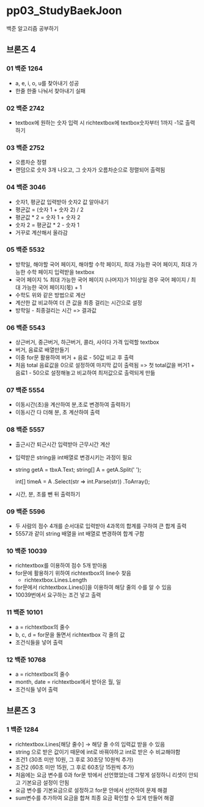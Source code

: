 # pp03_StudyBaekJoon
백준 알고리즘 공부하기

## 브론즈 4
### 01 백준 1264
- a, e, i, o, u를 찾아내기 성공
- 한줄 한줄 나눠서 찾아내기 실패

### 02 백준 2742
- textbox에 원하는 숫자 입력 시 richtextbox에 textbox숫자부터 1까지 -1로 출력하기

### 03 백준 2752
- 오름차순 정렬
- 랜덤으로 숫자 3개 나오고, 그 숫자가 오름차순으로 정렬되어 출력됨

### 04 백준 3046
- 숫자1, 평균값 입력받아 숫자2 값 알아내기
- 평균값 = (숫자 1 + 숫자 2) / 2
- 평균값 * 2 = 숫자 1 + 숫자 2
- 숫자 2 = 평균값 * 2 - 숫자 1
- 거꾸로 계산해서 올라감

### 05 백준 5532
- 방학일, 해야할 국어 페이지, 해야할 수학 페이지, 최대 가능한 국어 페이지, 최대 가능한 수학 페이지 입력받을 textbox
- 국어 페이지 % 최대 가능한 국어 페이지 (나머지)가 1이상일 경우 국어 페이지 / 최대 가능한 국어 페이지(몫) + 1
- 수학도 위와 같은 방법으로 계산
- 계산한 값 비교하여 더 큰 값을 최종 걸리는 시간으로 설정
- 방학일 - 최종걸리는 시간 => 결과값

### 06 백준 5543
- 상근버거, 중근버거, 하근버거, 콜라, 사이다 가격 입력할 textbox
- 버거, 음료로 배열만들기
- 이중 for문 활용하여 버거 + 음료 - 50값 비교 후 출력
- 처음 total 음료값을 0으로 설정하여 마지막 값이 출력됨 => 첫 total값을 버거1 + 음료1 - 50으로 설정해놓고 비교하여 최저값으로 출력되게 만듦

### 07 백준 5554
- 이동시간(초)을 계산하여 분,초로 변경하여 출력하기
- 이동시간 다 더해 분, 초 계산하여 출력

### 08 백준 5557
- 출근시간 퇴근시간 입력받아 근무시간 계산
- 입력받은 string을 int배열로 변경시키는 과정이 필요
- string getA = tbxA.Text;
  string[] A = getA.Split(' ');

  int[] timeA = A
      .Select(str => int.Parse(str))
      .ToArray();
- 시간, 분, 초를 뺀 뒤 출력하기

### 09 백준 5596
- 두 사람의 점수 4개를 순서대로 입력받아 4과목의 합계를 구하여 큰 합계 출력
- 5557과 같이 string 배열을 int 배열로 변경하여 합계 구함

### 10 백준 10039
- richtextbox를 이용하여 점수 5개 받아옴
- for문에 활용하기 위하여 richtextbox의 line수 찾음
  - richtextbox.Lines.Length
- for문에서 richtextbox.Lines[i]을 이용하여 해당 줄의 수를 알 수 있음
- 10039번에서 요구하는 조건 넣고 출력

### 11 백준 10101
- a = richtextbox의 줄수
- b, c, d = for문을 돌면서 richtextbox 각 줄의 값
- 조건식들을 넣어 출력

### 12 백준 10768
- a = richtextbox의 줄수
- month, date = richtextbox에서 받아온 월, 일
- 조건식들 넣어 출력


## 브론즈 3
### 1 백준 1284
- richtextbox.Lines[해당 줄수] -> 해당 줄 수의 입력값 받을 수 있음
- string 으로 받은 값이기 때문에 int로 바꿔야하고 int로 받은 수 비교해야함
- 조건1 (30초 미만 10원, 그 후로 30초당 10원씩 추가)
- 조건2 (60초 미만 15원, 그 후로 60초당 15원씩 추가)
- 처음에는 요금 변수를 0과 for문 밖에서 선언했었는데 그렇게 설정하니 리셋이 안되고 기본요금 설정이 안됨
- 요금 변수를 기본요금으로 설정하고 for문 안에서 선언하여 문제 해결
- sum변수를 추가하여 요금을 합쳐 최종 요금 확인할 수 있게 만들어 해결
